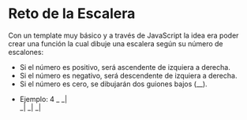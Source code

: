 # Reto de la Escalera
Con un template muy básico y a través de JavaScript la idea era poder crear una función la cual dibuje una escalera según su número de escalones:
  - Si el número es positivo, será ascendente de izquiera a derecha.
  - Si el número es negativo, será descendente de izquiera a derecha.
  - Si el número es cero, se dibujarán dos guiones bajos (__).


* Ejemplo: 4
                      _
                   _|       
                _|
             _|
         _|



